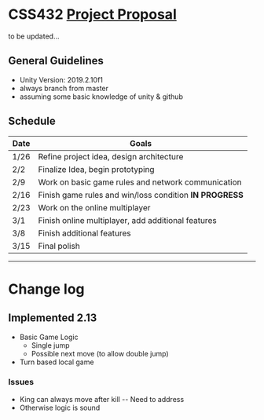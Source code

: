 # CSS432 [Project Proposal](https://docs.google.com/document/d/105CCw2I-2erSvRIkoGeBQuCgsMpgwbm8mEWOLpMxZOA/edit?usp=sharing)

to be updated...

## General Guidelines
- Unity Version: 2019.2.10f1
- always branch from master
- assuming some basic knowledge of unity & github

## Schedule
| Date | Goals  
|---   |---     
| 1/26 | Refine project idea, design architecture  
| 2/2  | Finalize Idea, begin prototyping  
| 2/9  | Work on basic game rules and network communication  
| 2/16 | Finish game rules and win/loss condition **IN PROGRESS**
| 2/23 | Work on the online multiplayer
| 3/1  | Finish online multiplayer, add additional features
| 3/8  | Finish additional features
| 3/15 | Final polish
---
# Change log
## Implemented 2.13
- Basic Game Logic
    - Single jump
    - Possible next move (to allow double jump)
- Turn based local game

### Issues
- King can always move after kill -- Need to address
- Otherwise logic is sound




 
